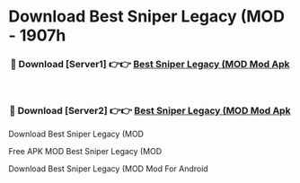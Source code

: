 # Download Best Sniper Legacy (MOD - 1907h



<div align="center">
<h3>🔴 Download [Server1] 👉👉 <a href="https://momento.my/?title=Best_Sniper_Legacy_(MOD">Best Sniper Legacy (MOD Mod Apk</a></h3><br>

<h3>🔴 Download [Server2] 👉👉 <a href="https://momento.my/?title=Best_Sniper_Legacy_(MOD">Best Sniper Legacy (MOD Mod Apk</a></h3>
</div>



Download Best Sniper Legacy (MOD 

Free APK MOD Best Sniper Legacy (MOD 

Download Best Sniper Legacy (MOD Mod For Android
